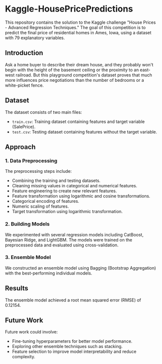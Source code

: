 # Kaggle-HousePricePredictions

This repository contains the solution to the Kaggle challenge "House Prices - Advanced Regression Techniques." The goal of this competition is to predict the final price of residential homes in Ames, Iowa, using a dataset with 79 explanatory variables.

## Introduction

Ask a home buyer to describe their dream house, and they probably won't begin with the height of the basement ceiling or the proximity to an east-west railroad. But this playground competition's dataset proves that much more influences price negotiations than the number of bedrooms or a white-picket fence.

## Dataset

The dataset consists of two main files:
- `train.csv`: Training dataset containing features and target variable (SalePrice).
- `test.csv`: Testing dataset containing features without the target variable.

## Approach

### 1. Data Preprocessing

The preprocessing steps include:
- Combining the training and testing datasets.
- Cleaning missing values in categorical and numerical features.
- Feature engineering to create new relevant features.
- Feature transformation using logarithmic and cosine transformations.
- Categorical encoding of features.
- Numeric scaling of features.
- Target transformation using logarithmic transformation.

### 2. Building Models

We experimented with several regression models including CatBoost, Bayesian Ridge, and LightGBM. The models were trained on the preprocessed data and evaluated using cross-validation.

### 3. Ensemble Model

We constructed an ensemble model using Bagging (Bootstrap Aggregation) with the best-performing individual models.

## Results

The ensemble model achieved a root mean squared error (RMSE) of 0.12154.

## Future Work

Future work could involve:
- Fine-tuning hyperparameters for better model performance.
- Exploring other ensemble techniques such as stacking.
- Feature selection to improve model interpretability and reduce complexity.
